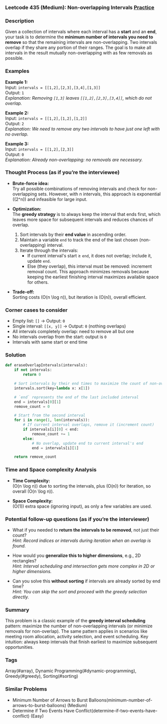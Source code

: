 ### Leetcode 435 (Medium): Non-overlapping Intervals [Practice](https://leetcode.com/problems/non-overlapping-intervals)

### Description  
Given a collection of intervals where each interval has a **start** and an **end**, your task is to determine the **minimum number of intervals you need to remove** so that the remaining intervals are non-overlapping. Two intervals overlap if they share any portion of their ranges. The goal is to make all intervals in the result mutually non-overlapping with as few removals as possible.

### Examples  

**Example 1:**  
Input: `intervals = [[1,2],[2,3],[3,4],[1,3]]`  
Output: `1`  
*Explanation: Removing `[1,3]` leaves `[[1,2],[2,3],[3,4]]`, which do not overlap.*

**Example 2:**  
Input: `intervals = [[1,2],[1,2],[1,2]]`  
Output: `2`  
*Explanation: We need to remove any two intervals to have just one left with no overlap.*

**Example 3:**  
Input: `intervals = [[1,2],[2,3]]`  
Output: `0`  
*Explanation: Already non-overlapping: no removals are necessary.*

### Thought Process (as if you’re the interviewee)  
- **Brute-force idea:**  
  Try all possible combinations of removing intervals and check for non-overlapping sets. However, with n intervals, this approach is exponential (\(2^n\)) and infeasible for large input.

- **Optimization:**  
  The **greedy strategy** is to always keep the interval that ends first, which leaves more space for subsequent intervals and reduces chances of overlap.  
  1. Sort intervals by their **end value** in ascending order.
  2. Maintain a variable `end` to track the end of the last chosen (non-overlapping) interval.
  3. Iterate through the intervals:  
     - If current interval's start ≥ `end`, it does not overlap; include it, update `end`.
     - Else (they overlap), this interval must be removed: increment removal count.
  This approach minimizes removals because keeping the earliest finishing interval maximizes available space for others.

- **Trade-off:**  
  Sorting costs \(O(n \log n)\), but iteration is \(O(n)\), overall efficient.

### Corner cases to consider  
- Empty list: `[]` → Output: `0`
- Single interval: `[[x, y]]` → Output: `0` (nothing overlaps)
- All intervals completely overlap: need to remove all but one
- No intervals overlap from the start: output is `0`
- Intervals with same start or end time

### Solution

```python
def eraseOverlapIntervals(intervals):
    if not intervals:
        return 0

    # Sort intervals by their end times to maximize the count of non-overlapping intervals
    intervals.sort(key=lambda x: x[1])

    # `end` represents the end of the last included interval
    end = intervals[0][1]
    remove_count = 0

    # Start from the second interval
    for i in range(1, len(intervals)):
        # If current interval overlaps, remove it (increment count)
        if intervals[i][0] < end:
            remove_count += 1
        else:
            # No overlap, update end to current interval's end
            end = intervals[i][1]

    return remove_count
```

### Time and Space complexity Analysis  

- **Time Complexity:**  
  \(O(n \log n)\) due to sorting the intervals, plus \(O(n)\) for iteration, so overall \(O(n \log n)\).

- **Space Complexity:**  
  \(O(1)\) extra space (ignoring input), as only a few variables are used.

### Potential follow-up questions (as if you’re the interviewer)  

- What if you needed to **return the intervals to be removed**, not just their count?  
  *Hint: Record indices or intervals during iteration when an overlap is found.*

- How would you **generalize this to higher dimensions**, e.g., 2D rectangles?  
  *Hint: Interval scheduling and intersection gets more complex in 2D or higher dimensions.*

- Can you solve this **without sorting** if intervals are already sorted by end time?  
  *Hint: You can skip the sort and proceed with the greedy selection directly.*

### Summary
This problem is a classic example of the **greedy interval scheduling** pattern: maximize the number of non-overlapping intervals (or minimize removals for non-overlap). The same pattern applies in scenarios like meeting room allocation, activity selection, and event scheduling. Key intuition: always keep intervals that finish earliest to maximize subsequent opportunities.

### Tags
Array(#array), Dynamic Programming(#dynamic-programming), Greedy(#greedy), Sorting(#sorting)

### Similar Problems
- Minimum Number of Arrows to Burst Balloons(minimum-number-of-arrows-to-burst-balloons) (Medium)
- Determine if Two Events Have Conflict(determine-if-two-events-have-conflict) (Easy)